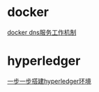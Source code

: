 # docker

[docker dns服务工作机制](./docker_dns_server_mechnism.md)



# hyperledger

[一步一步搭建hyperledger环境](./build_fabric_network_step_by_step.md)

